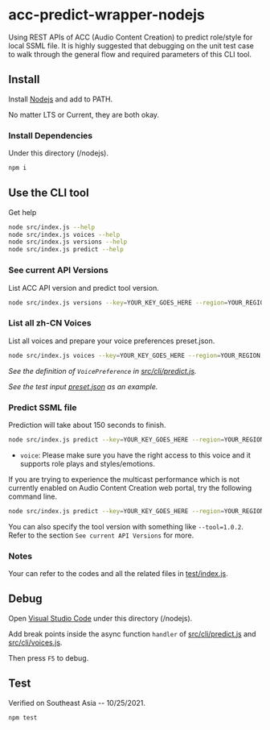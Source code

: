 # acc-predict-wrapper-nodejs

Using REST APIs of ACC (Audio Content Creation) to predict role/style for local SSML file.
It is highly suggested that debugging on the unit test case to walk through the general flow and required parameters of this CLI tool.

## Install

Install [Nodejs](https://nodejs.org/en/) and add to PATH.

No matter LTS or Current, they are both okay.

### Install Dependencies

Under this directory (/nodejs).

```bash
npm i
```

## Use the CLI tool

Get help

```bash
node src/index.js --help
node src/index.js voices --help
node src/index.js versions --help
node src/index.js predict --help
```

### See current API Versions

List ACC API version and predict tool version.

```bash
node src/index.js versions --key=YOUR_KEY_GOES_HERE --region=YOUR_REGION
```

### List all zh-CN Voices

List all voices and prepare your voice preferences preset.json.

```bash
node src/index.js voices --key=YOUR_KEY_GOES_HERE --region=YOUR_REGION
```

*See the definition of `VoicePreference` in [src/cli/predict.js](https://github.com/pseudocc/acc-predict-wrapper/blob/main/nodejs/src/cli/predict.js#L104).*

*See the test input [preset.json](https://github.com/pseudocc/acc-predict-wrapper/blob/main/test/preset.json) as an example.*

### Predict SSML file

Prediction will take about 150 seconds to finish.

```bash
node src/index.js predict --key=YOUR_KEY_GOES_HERE --region=YOUR_REGION --input=YOUR_SSML.xml --output=OUTPUT_DIRECTORY --voice=YOUR_FAVORITE_VOICE
```

  - `voice`: Please make sure you have the right access to this voice
    and it supports role plays and styles/emotions.

If you are trying to experience the multicast performance which is not currently enabled on Audio Content Creation web portal, try the following command line.

```bash
node src/index.js predict --key=YOUR_KEY_GOES_HERE --region=YOUR_REGION --input=YOUR_SSML.xml --output=OUTPUT_DIRECTORY --preferences=YOUR_PRESET.json
```

You can also specify the tool version with something like `--tool=1.0.2`. Refer to the section `See current API Versions` for more.

### Notes

Your can refer to the codes and all the related files in [test/index.js](https://github.com/pseudocc/acc-predict-wrapper/blob/main/nodejs/test/index.js).

## Debug

Open [Visual Studio Code](https://code.visualstudio.com/) under this directory (/nodejs).

Add break points inside the async function `handler` of [src/cli/predict.js](https://github.com/pseudocc/acc-predict-wrapper/blob/main/nodejs/src/cli/predict.js#L56) and [src/cli/voices.js](https://github.com/pseudocc/acc-predict-wrapper/blob/main/nodejs/src/cli/voices.js#L13).  

Then press `F5` to debug.

## Test

Verified on Southeast Asia -- 10/25/2021.

```
npm test
```
